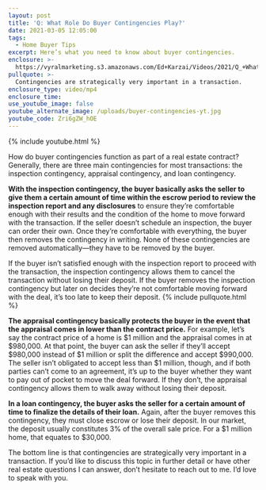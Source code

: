 ```yaml
---
layout: post
title: 'Q: What Role Do Buyer Contingencies Play?'
date: 2021-03-05 12:05:00
tags:
  - Home Buyer Tips
excerpt: Here’s what you need to know about buyer contingencies.
enclosure: >-
  https://vyralmarketing.s3.amazonaws.com/Ed+Karzai/Videos/2021/Q_+What+Role+Do+Buyer+Contingencies+Play_.mp4
pullquote: >-
  Contingencies are strategically very important in a transaction.
enclosure_type: video/mp4
enclosure_time:
use_youtube_image: false
youtube_alternate_image: /uploads/buyer-contingencies-yt.jpg
youtube_code: Zri6gZW_hOE
---
```


{% include youtube.html %}

How do buyer contingencies function as part of a real estate contract? Generally, there are three main contingencies for most transactions: the inspection contingency, appraisal contingency, and loan contingency. 

**With the inspection contingency, the buyer basically asks the seller to give them a certain amount of time within the escrow period to review the inspection report and any disclosures** to ensure they’re comfortable enough with their results and the condition of the home to move forward with the transaction. If the seller doesn’t schedule an inspection, the buyer can order their own. Once they’re comfortable with everything, the buyer then removes the contingency in writing. None of these contingencies are removed automatically—they have to be removed by the buyer. 

If the buyer isn’t satisfied enough with the inspection report to proceed with the transaction, the inspection contingency allows them to cancel the transaction without losing their deposit. If the buyer removes the inspection contingency but later on decides they’re not comfortable moving forward with the deal, it’s too late to keep their deposit. 
{% include pullquote.html %}

**The appraisal contingency basically protects the buyer in the event that the appraisal comes in lower than the contract price.** For example, let’s say the contract price of a home is $1 million and the appraisal comes in at $980,000. At that point, the buyer can ask the seller if they’ll accept $980,000 instead of $1 million or split the difference and accept $990,000. The seller isn’t obligated to accept less than $1 million, though, and if both parties can’t come to an agreement, it’s up to the buyer whether they want to pay out of pocket to move the deal forward. If they don’t, the appraisal contingency allows them to walk away without losing their deposit. 

**In a loan contingency, the buyer asks the seller for a certain amount of time to finalize the details of their loan.** Again, after the buyer removes this contingency, they must close escrow or lose their deposit. In our market, the deposit usually constitutes 3% of the overall sale price. For a $1 million home, that equates to $30,000.

The bottom line is that contingencies are strategically very important in a transaction. If you’d like to discuss this topic in further detail or have other real estate questions I can answer, don’t hesitate to reach out to me. I’d love to speak with you. 